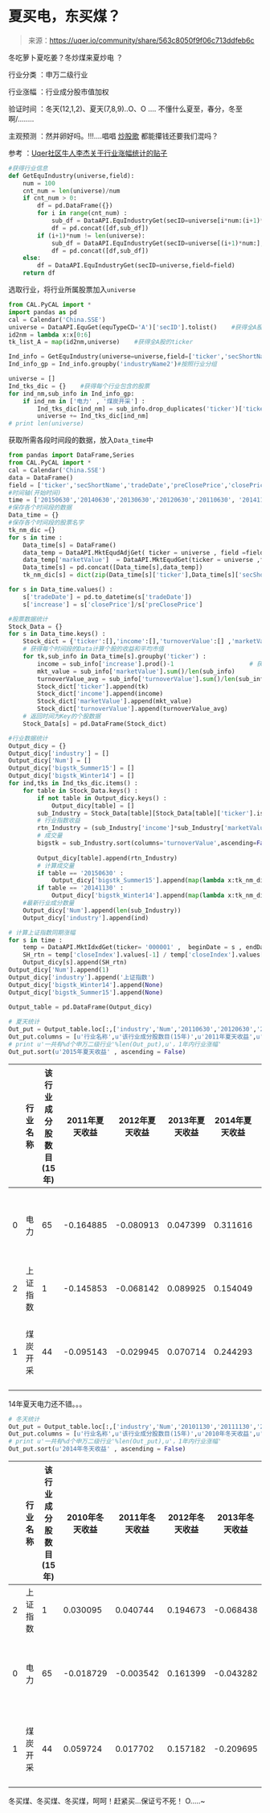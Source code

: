 

# 夏买电，东买煤？

> 来源：https://uqer.io/community/share/563c8050f9f06c713ddfeb6c

冬吃萝卜夏吃姜？冬炒煤来夏炒电 ？

行业分类 ：申万二级行业

行业涨幅 ：行业成分股市值加权

验证时间 ：冬天(12,1,2)、夏天(7,8,9)..O、O .... 不懂什么夏至，春分，冬至啊/........

主观预测 ：然并卵好吗。!!!....唱唱 [炒股歌](http://baike.baidu.com/link?url=xofsFm-IwV2ll0v-JA0W0mfIw6apRmhD2NhcA9e1oRJ_gV6P8VvHf6xfTXypGVn6C0X9zSk-bmUVew5_HpfIeq) 都能攥钱还要我们混吗？

参考 ：[Uqer社区牛人李杰关于行业涨幅统计的贴子](https://uqer.io/community/share/55401d69f9f06c1c3d687fa1)

```py
#获得行业信息
def GetEquIndustry(universe,field):    
    num = 100
    cnt_num = len(universe)/num
    if cnt_num > 0:
        df = pd.DataFrame({})
        for i in range(cnt_num) :
            sub_df = DataAPI.EquIndustryGet(secID=universe[i*num:(i+1)*num],field=field)
            df = pd.concat([df,sub_df])
        if (i+1)*num != len(universe):
            sub_df = DataAPI.EquIndustryGet(secID=universe[(i+1)*num:],field=field)
            df = pd.concat([df,sub_df])
    else:
        df = DataAPI.EquIndustryGet(secID=universe,field=field)
    return df
```

选取行业，将行业所属股票加入`universe`

```py
from CAL.PyCAL import *
import pandas as pd
cal = Calendar('China.SSE')
universe = DataAPI.EquGet(equTypeCD='A')['secID'].tolist()    #获得全A股的secID
id2nm = lambda x:x[0:6]
tk_list_A = map(id2nm,universe)    #获得全A股的ticker

Ind_info = GetEquIndustry(universe=universe,field=['ticker','secShortName','industryName2'])    #获得个股的申万行业分类
Ind_info_gp = Ind_info.groupby('industryName2')#按照行业分组

universe = []
Ind_tks_dic = {}    #获得每个行业包含的股票
for ind_nm,sub_info in Ind_info_gp:
    if ind_nm in ['电力' , '煤炭开采'] :
        Ind_tks_dic[ind_nm] = sub_info.drop_duplicates('ticker')['ticker'].tolist()           
        universe += Ind_tks_dic[ind_nm]       
# print len(universe)
```

获取所需各段时间段的数据，放入`Data_time`中

```py
from pandas import DataFrame,Series
from CAL.PyCAL import *
cal = Calendar('China.SSE')
data = DataFrame()
field = ['ticker','secShortName','tradeDate','preClosePrice','closePrice','turnoverValue']
#时间轴(开始时间)
time = ['20150630','20140630','20130630','20120630','20110630', '20141130', '20131130', '20121130', '20111130', '20101130']
#保存各个时间段的数据
Data_time = {}
#保存各个时间段的股票名字
tk_nm_dic ={}
for s in time : 
    Data_time[s] = DataFrame()
    data_temp = DataAPI.MktEqudAdjGet( ticker = universe , field =field , beginDate = s , endDate = cal.advanceDate(s,'3M', BizDayConvention.Following).strftime('%Y%m%d'))    
    data_temp['marketValue']  = DataAPI.MktEqudGet(ticker = universe ,field ='marketValue' , beginDate = s , endDate = cal.advanceDate(s,'3M', BizDayConvention.Following).strftime('%Y%m%d')) 
    Data_time[s] = pd.concat([Data_time[s],data_temp])  
    tk_nm_dic[s] = dict(zip(Data_time[s]['ticker'],Data_time[s]['secShortName']))                                    # 获得个股ticker与名称的对应字典

for s in Data_time.values() :         
    s['tradeDate'] = pd.to_datetime(s['tradeDate'])                                         # 将tradeDate这一列的格式由string改为datetime
    s['increase'] = s['closePrice']/s['preClosePrice']                                      # 获得个股每天的收益    
```

```py
#股票数据统计
Stock_Data = {}
for s in Data_time.keys() :    
    Stock_dict = {'ticker':[],'income':[],'turnoverValue':[] ,'marketValue' :[]} 
    # 获得每个时间段的Data计算个股的收益和平均市值
    for tk,sub_info in Data_time[s].groupby('ticker') :
        income = sub_info['increase'].prod()-1                     # 获得在这段时间内该股的涨幅    
        mkt_value = sub_info['marketValue'].sum()/len(sub_info)     
        turnoverValue_avg = sub_info['turnoverValue'].sum()/len(sub_info)   
        Stock_dict['ticker'].append(tk)
        Stock_dict['income'].append(income)
        Stock_dict['marketValue'].append(mkt_value)
        Stock_dict['turnoverValue'].append(turnoverValue_avg)
    # 返回时间为Key的个股数据
    Stock_Data[s] = pd.DataFrame(Stock_dict)
```

```py
#行业数据统计
Output_dicy = {}
Output_dicy['industry'] = []
Output_dicy['Num'] = []
Output_dicy['bigstk_Summer15'] = []
Output_dicy['bigstk_Winter14'] = []
for ind,tks in Ind_tks_dic.items() :
    for table in Stock_Data.keys() : 
        if not table in Output_dicy.keys() : 
            Output_dicy[table] = []
        sub_Industry = Stock_Data[table][Stock_Data[table]['ticker'].isin(tks)]                
        # 行业指数收益
        rtn_Industry = (sub_Industry['income']*sub_Industry['marketValue']).sum()/sub_Industry['marketValue'].sum() 
        # 成交量
        bigstk = sub_Industry.sort(columns='turnoverValue',ascending=False)['ticker'][0:3].tolist()
        
        Output_dicy[table].append(rtn_Industry)
        # 计算成交量
        if table == '20150630' :   
            Output_dicy['bigstk_Summer15'].append(map(lambda x:tk_nm_dic['20150630'][x],bigstk))
        if table == '20141130' :   
            Output_dicy['bigstk_Winter14'].append(map(lambda x:tk_nm_dic['20141130'][x],bigstk))            
    #最新行业成分数量     
    Output_dicy['Num'].append(len(sub_Industry))
    Output_dicy['industry'].append(ind)       

# 计算上证指数同期涨幅
for s in time : 
    temp = DataAPI.MktIdxdGet(ticker= '000001' ,  beginDate = s , endDate = cal.advanceDate(s,'3M', BizDayConvention.Following).strftime('%Y%m%d'),field=u"secShortName,closeIndex",pandas="1")    
    SH_rtn = temp['closeIndex'].values[-1] / temp['closeIndex'].values[0] - 1
    Output_dicy[s].append(SH_rtn)
Output_dicy['Num'].append(1)
Output_dicy['industry'].append('上证指数') 
Output_dicy['bigstk_Winter14'].append(None)
Output_dicy['bigstk_Summer15'].append(None)
        
Output_table = pd.DataFrame(Output_dicy)
```

```py
# 夏天统计
Out_put = Output_table.loc[:,['industry','Num','20110630','20120630','20130630','20140630','20150630','bigstk_Summer15']]
Out_put.columns = [u'行业名称',u'该行业成分股数目(15年)',u'2011年夏天收益',u'2012年夏天收益',u'2013年夏天收益',u'2014年夏天收益',u'2015年夏天收益',u'2015年夏天成交量前三']
# print u'一共有%d个申万二级行业'%len(Out_put),u'，1年内行业涨幅'
Out_put.sort(u'2015年夏天收益' , ascending = False)
```


| | 行业名称 | 该行业成分股数目(15年) | 2011年夏天收益 | 2012年夏天收益 | 2013年夏天收益 | 2014年夏天收益 | 2015年夏天收益 | 2015年夏天成交量前三 |
| --- | --- | --- | --- | --- | --- | --- | --- | --- |
| 0 | 电力 | 65 | -0.164885 | -0.080913 | 0.047399 | 0.311616 | -0.277611 | [中国核电, 国电电力, 梅雁吉祥] |
| 2 | 上证指数 | 1 | -0.145853 | -0.068142 | 0.089925 | 0.154049 | -0.286270 | None |
| 1 | 煤炭开采 | 44 | -0.095143 | -0.029945 | 0.070714 | 0.244293 | -0.341531 | [国投新集, 中国神华, 中煤能源] |

14年夏天电力还不错。。。

```py
# 冬天统计
Out_put = Output_table.loc[:,['industry','Num','20101130','20111130','20121130','20131130','20141130','bigstk_Winter14']]
Out_put.columns = [u'行业名称',u'该行业成分股数目(15年)',u'2010年冬天收益',u'2011年冬天收益',u'2012年冬天收益',u'2013年冬天收益',u'2014年冬天收益',u'2014年冬天成交量前三']
# print u'一共有%d个申万二级行业'%len(Out_put),u'，1年内行业涨幅'
Out_put.sort(u'2014年冬天收益' , ascending = False)
```


| | 行业名称 | 该行业成分股数目(15年) | 2010年冬天收益 | 2011年冬天收益 | 2012年冬天收益 | 2013年冬天收益 | 2014年冬天收益 | 2014年冬天成交量前三 |
| --- | --- | --- | --- | --- | --- | --- | --- | --- |
| 2 | 上证指数 | 1 | 0.030095 | 0.040744 | 0.194673 | -0.068438 | 0.244808 | None |
| 0 | 电力 | 65 | -0.018729 | -0.003542 | 0.161399 | -0.043282 | 0.210642 | [国电电力, 国投电力, 长江电力] |
| 1 | 煤炭开采 | 44 | 0.059724 | 0.017702 | 0.157182 | -0.209695 | 0.140903 | [中国神华, 国投新集, 西山煤电] |

冬买煤、冬买煤、冬买煤，呵呵！赶紧买...保证亏不死！ O.....~

